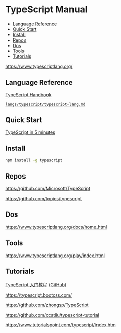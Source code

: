 <!-- omit in toc -->
# TypeScript Manual

- [Language Reference](#language-reference)
- [Quick Start](#quick-start)
- [Install](#install)
- [Repos](#repos)
- [Dos](#dos)
- [Tools](#tools)
- [Tutorials](#tutorials)

<https://www.typescriptlang.org/>

## Language Reference

[TypeScript Handbook](https://www.typescriptlang.org/docs/handbook/)

[`langs/typescript/typescript-lang.md`](/langs/typescript/typescript-lang.md)

## Quick Start

[TypeScript in 5 minutes](https://www.typescriptlang.org/docs/handbook/typescript-in-5-minutes.html)

## Install

```bash
npm install -g typescript
```

## Repos

<https://github.com/Microsoft/TypeScript>

<https://github.com/topics/typescript>

## Dos

<https://www.typescriptlang.org/docs/home.html>

## Tools

<https://www.typescriptlang.org/play/index.html>

## Tutorials

[TypeScript 入门教程](https://ts.xcatliu.com/) ([GitHub](https://github.com/xcatliu/typescript-tutorial))

<https://typescript.bootcss.com/>

<https://github.com/zhongsp/TypeScript>

<https://github.com/xcatliu/typescript-tutorial>

<https://www.tutorialspoint.com/typescript/index.htm>

